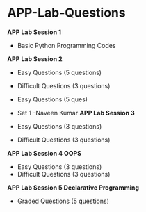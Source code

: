# APP-Lab-Questions

**APP Lab Session 1**
- Basic Python Programming Codes

**APP Lab Session 2**
- Easy Questions (5 questions)
- Difficult Questions (3 questions)


- Easy Questions (5 ques)
- Set 1 -Naveen Kumar
**APP Lab Session 3**
- Easy Questions (3 questions)
- Difficult Questions (3 questions)

**APP Lab Session 4 OOPS**
- Easy Questions (3 questions)
- Difficult Questions (3 questions)

**APP Lab Session 5 Declarative Programming**
- Graded Questions (5 questions)
